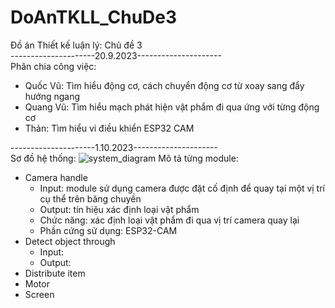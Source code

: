 # DoAnTKLL_ChuDe3
Đồ án Thiết kế luận lý: Chủ đề 3 <br />
---------------------20.9.2023---------------------<br />
Phân chia công việc:
- Quốc Vũ: Tìm hiểu động cơ, cách chuyển động cơ từ xoay sang đẩy hướng ngang
- Quang Vũ: Tìm hiểu mạch phát hiện vật phẩm đi qua ứng với từng động cơ
- Thản: Tìm hiểu vi điều khiển ESP32 CAM

---------------------1.10.2023---------------------<br />
Sơ đồ hệ thống:
![system_diagram](https://github.com/nguyentruongthan/DoAnTKLL_ChuDe3/assets/112642014/93a02c42-b852-4458-aa7a-a61be5dd1061)
Mô tả từng module:
- Camera handle
  + Input: module sử dụng camera được đặt cố định để quay tại một vị trí cụ thể trên băng chuyền
  + Output: tín hiệu xác định loại vật phẩm
  + Chức năng: xác định loại vật phẩm đi qua vị trí camera quay lại 
  + Phần cứng sử dụng: ESP32-CAM
- Detect object through
  + Input: 
  + Output: 
- Distribute item
- Motor
- Screen
